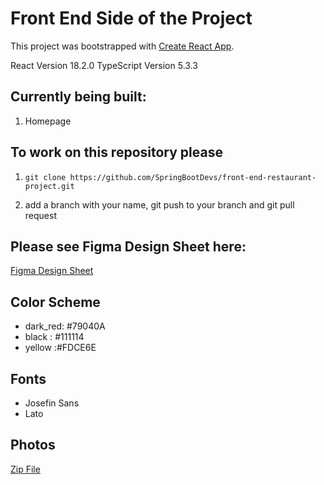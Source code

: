 # Front End Side of the Project

This project was bootstrapped with [Create React App](https://github.com/facebook/create-react-app).

React Version 18.2.0
TypeScript Version 5.3.3

## Currently being built:

1. Homepage

## To work on this repository please

1. `git clone https://github.com/SpringBootDevs/front-end-restaurant-project.git `

2. add a branch with your name, git push to your branch and git pull request

## Please see Figma Design Sheet here:

[Figma Design Sheet](https://www.figma.com/file/vvbg8rGKQmjyJRg6HJj0Hp/Restaurant-Project-Code%2FDesign?type=design&node-id=0%3A1&mode=design&t=VEtdw8Nun2RSvk55-1)

## Color Scheme

- dark_red: #79040A
- black : #111114
- yellow :#FDCE6E

## Fonts

- Josefin Sans
- Lato

## Photos

[Zip File](https://cdn.discordapp.com/attachments/1196525023284953289/1204802813130051594/Restaurant_Homepage.zip?ex=65d60f0e&is=65c39a0e&hm=38519aad96b0cefff3665d353fcada9d32227d143416dbbb8c98910297601f28&)
